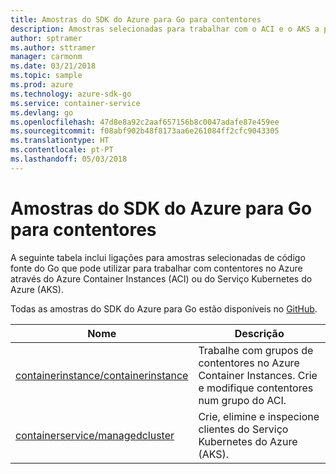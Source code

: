 ```yaml
---
title: Amostras do SDK do Azure para Go para contentores
description: Amostras selecionadas para trabalhar com o ACI e o AKS a partir do SDK do Azure para Go.
author: sptramer
ms.author: sttramer
manager: carmonm
ms.date: 03/21/2018
ms.topic: sample
ms.prod: azure
ms.technology: azure-sdk-go
ms.service: container-service
ms.devlang: go
ms.openlocfilehash: 47d8e8a92c2aaf657156b8c0047adafe87e459ee
ms.sourcegitcommit: f08abf902b48f8173aa6e261084ff2cfc9043305
ms.translationtype: HT
ms.contentlocale: pt-PT
ms.lasthandoff: 05/03/2018
---
```

# <a name="azure-sdk-for-go-samples-for-containers"></a>Amostras do SDK do Azure para Go para contentores

A seguinte tabela inclui ligações para amostras selecionadas de código fonte do Go que pode utilizar para trabalhar com contentores no Azure através do Azure Container Instances (ACI) ou do Serviço Kubernetes do Azure (AKS). 

Todas as amostras do SDK do Azure para Go estão disponíveis no [GitHub](https://github.com/Azure-Samples/azure-sdk-for-go-samples).

| Nome | Descrição |
|------|-------------|
| [containerinstance/containerinstance](https://github.com/Azure-Samples/azure-sdk-for-go-samples/blob/master/containerinstance/containerinstance.go) | Trabalhe com grupos de contentores no Azure Container Instances. Crie e modifique contentores num grupo do ACI. |
| [containerservice/managedcluster](https://github.com/Azure-Samples/azure-sdk-for-go-samples/blob/master/containerservice/managedcluster.go) | Crie, elimine e inspecione clientes do Serviço Kubernetes do Azure (AKS). |
